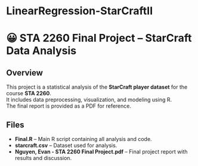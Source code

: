 # LinearRegression-StarCraftII

# 😀 STA 2260 Final Project – StarCraft Data Analysis

## Overview
This project is a statistical analysis of the **StarCraft player dataset** for the course **STA 2260**.  
It includes data preprocessing, visualization, and modeling using R.  
The final report is provided as a PDF for reference.

## Files
- **Final.R** – Main R script containing all analysis and code.
- **starcraft.csv** – Dataset used for analysis.
- **Nguyen, Evan - STA 2260 Final Project.pdf** – Final project report with results and discussion.
